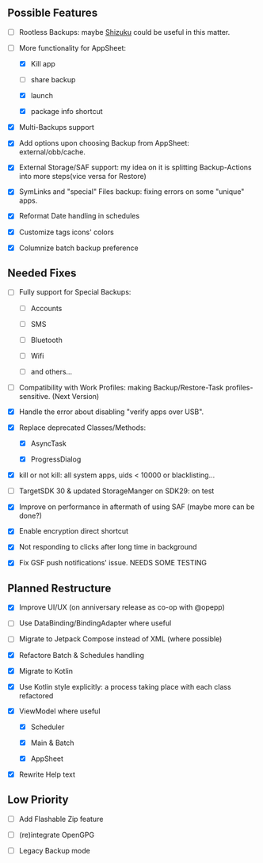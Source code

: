 ## Possible Features

- [ ] Rootless Backups: maybe [Shizuku](https://github.com/RikkaApps/Shizuku) could be useful in this matter.

- [ ] More functionality for AppSheet:

  - [x] Kill app

  - [ ] share backup

  - [x] launch

  - [x] package info shortcut

- [x] Multi-Backups support

- [x] Add options upon choosing Backup from AppSheet: external/obb/cache.

- [x] External Storage/SAF support: my idea on it is splitting Backup-Actions into more steps(vice versa for Restore)

- [x] SymLinks and "special" Files backup: fixing errors on some "unique" apps.

- [x] Reformat Date handling in schedules

- [x] Customize tags icons' colors

- [x] Columnize batch backup preference

## Needed Fixes

- [ ] Fully support for Special Backups:

  - [ ] Accounts

  - [ ] SMS

  - [ ] Bluetooth

  - [ ] Wifi

  - [ ] and others…

- [ ] Compatibility with Work Profiles: making Backup/Restore-Task profiles-sensitive. (Next Version)

- [x] Handle the error about disabling "verify apps over USB".

- [x] Replace deprecated Classes/Methods:
  
  - [x] AsyncTask

  - [x] ProgressDialog

- [x] kill or not kill: all system apps, uids < 10000 or blacklisting...

- [ ] TargetSDK 30 & updated StorageManger on SDK29: on test

- [x] Improve on performance in aftermath of using SAF (maybe more can be done?)

- [x] Enable encryption direct shortcut

- [x] Not responding to clicks after long time in background

- [x] Fix GSF push notifications' issue. NEEDS SOME TESTING

## Planned Restructure

- [x] Improve UI/UX (on anniversary release as co-op with @opepp)

- [ ] Use DataBinding/BindingAdapter where useful

- [ ] Migrate to Jetpack Compose instead of XML (where possible)

- [x] Refactore Batch & Schedules handling

- [x] Migrate to Kotlin

- [x] Use Kotlin style explicitly: a process taking place with each class refactored

- [x] ViewModel where useful
  
  - [x] Scheduler
  
  - [x] Main & Batch
  
  - [x] AppSheet

- [x] Rewrite Help text

## Low Priority

- [ ] Add Flashable Zip feature

- [ ] (re)integrate OpenGPG

- [ ] Legacy Backup mode
